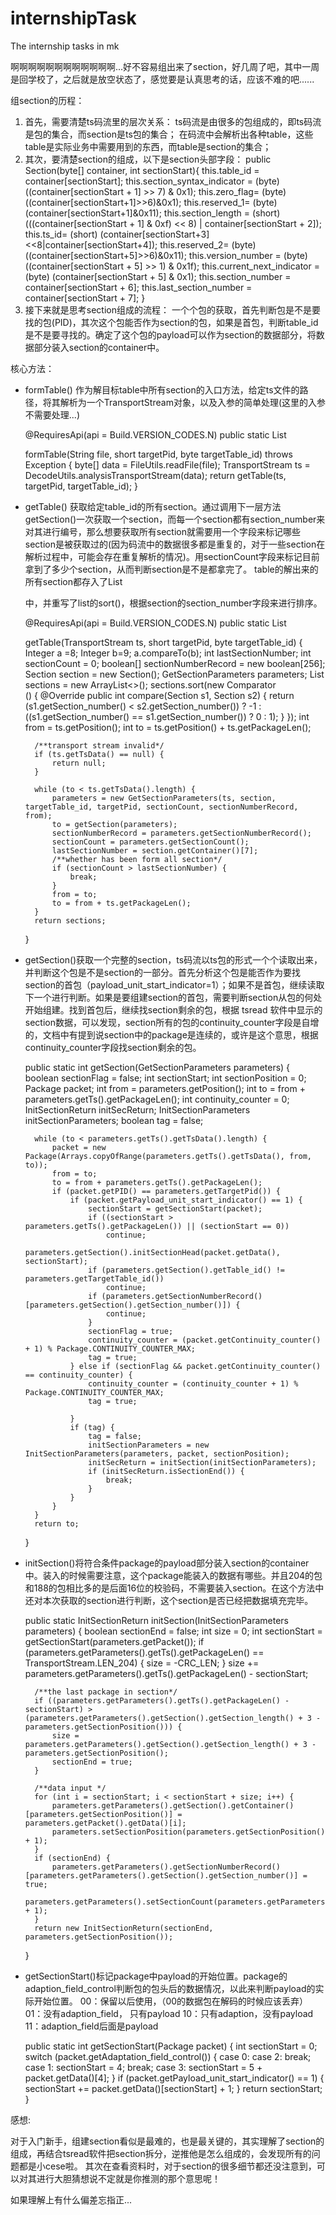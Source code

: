 # internshipTask
The internship tasks in mk

啊啊啊啊啊啊啊啊啊啊啊啊...好不容易组出来了section，好几周了吧，其中一周是回学校了，之后就是放空状态了，感觉要是认真思考的话，应该不难的吧......

组section的历程：

1. 首先，需要清楚ts码流里的层次关系：
   ts码流是由很多的包组成的，即ts码流是包的集合，而section是ts包的集合；
   在码流中会解析出各种table，这些table是实际业务中需要用到的东西，而table是section的集合；
2. 其次，要清楚section的组成，以下是section头部字段：
       public Section(byte[] container, int sectionStart){
           this.table_id = container[sectionStart];
           this.section_syntax_indicator = (byte) ((container[sectionStart + 1] >> 7) & 0x1);
           this.zero_flag= (byte) ((container[sectionStart+1]>>6)&0x1);
           this.reserved_1= (byte) (container[sectionStart+1]&0x11);
           this.section_length = (short) (((container[sectionStart + 1] & 0xf) << 8) | container[sectionStart + 2]);
           this.ts_id= (short) (container[sectionStart+3]<<8|container[sectionStart+4]);
           this.reserved_2= (byte) ((container[sectionStart+5]>>6)&0x11);
           this.version_number = (byte) ((container[sectionStart + 5] >> 1) & 0x1f);
           this.current_next_indicator = (byte) (container[sectionStart + 5] & 0x1);
           this.section_number = container[sectionStart + 6];
           this.last_section_number = container[sectionStart + 7];
       }
3. 接下来就是思考section组成的流程：
   一个个包的获取，首先判断包是不是要找的包(PID)，其次这个包能否作为section的包，如果是首包，判断table_id是不是要寻找的。确定了这个包的payload可以作为section的数据部分，将数据部分装入section的container中。
   

核心方法：

- formTable() 作为解目标table中所有section的入口方法，给定ts文件的路径，将其解析为一个TransportStream对象，以及入参的简单处理(这里的入参不需要处理...)

    @RequiresApi(api = Build.VERSION_CODES.N)
    public static List<Section> formTable(String file, short targetPid, byte targetTable_id) throws Exception {
        byte[] data = FileUtils.readFile(file);
        TransportStream ts = DecodeUtils.analysisTransportStream(data);
        return getTable(ts, targetPid, targetTable_id);
    }

- getTable() 获取给定table_id的所有section。通过调用下一层方法getSection()一次获取一个section，而每一个section都有section_number来对其进行编号，那么想要获取所有section就需要用一个字段来标记哪些section是被获取过的(因为码流中的数据很多都是重复的，对于一些section在解析过程中，可能会存在重复解析的情况)。用sectionCount字段来标记目前拿到了多少个section，从而判断section是不是都拿完了。
  table的解出来的所有section都存入了List<Section>中，并重写了list的sort()，根据section的section_number字段来进行排序。

    @RequiresApi(api = Build.VERSION_CODES.N)
    public static List<Section> getTable(TransportStream ts, short targetPid, byte targetTable_id) {
        Integer a =8;
        Integer b=9;
        a.compareTo(b);
        int lastSectionNumber;
        int sectionCount = 0;
        boolean[] sectionNumberRecord = new boolean[256];
        Section section = new Section();
        GetSectionParameters parameters;
        List<Section> sections = new ArrayList<>();
        sections.sort(new Comparator<Section>() {
            @Override
            public int compare(Section s1, Section s2) {
                return (s1.getSection_number() < s2.getSection_number()) ? -1 : ((s1.getSection_number() == s1.getSection_number()) ? 0 : 1);
            }
        });
        int from = ts.getPosition();
        int to = ts.getPosition() + ts.getPackageLen();
    
        /**transport stream invalid*/
        if (ts.getTsData() == null) {
            return null;
        }
    
        while (to < ts.getTsData().length) {
            parameters = new GetSectionParameters(ts, section, targetTable_id, targetPid, sectionCount, sectionNumberRecord, from);
            to = getSection(parameters);
            sectionNumberRecord = parameters.getSectionNumberRecord();
            sectionCount = parameters.getSectionCount();
            lastSectionNumber = section.getContainer()[7];
            /**whether has been form all section*/
            if (sectionCount > lastSectionNumber) {
                break;
            }
            from = to;
            to = from + ts.getPackageLen();
        }
        return sections;
    }
    



- getSection()获取一个完整的section，ts码流以ts包的形式一个个读取出来，并判断这个包是不是section的一部分。首先分析这个包是能否作为要找section的首包（payload_unit_start_indicator=1）；如果不是首包，继续读取下一个进行判断。如果是要组建section的首包，需要判断section从包的何处开始组建。找到首包后，继续找section剩余的包，根据 tsread 软件中显示的section数据，可以发现，section所有的包的continuity_counter字段是自增的，文档中有提到说section中的package是连续的，或许是这个意思，根据continuity_counter字段找section剩余的包。

    public static int getSection(GetSectionParameters parameters) {
        boolean sectionFlag = false;
        int sectionStart;
        int sectionPosition = 0;
        Package packet;
        int from = parameters.getPosition();
        int to = from + parameters.getTs().getPackageLen();
        int continuity_counter = 0;
        InitSectionReturn initSecReturn;
        InitSectionParameters initSectionParameters;
        boolean tag = false;
    
        while (to < parameters.getTs().getTsData().length) {
            packet = new Package(Arrays.copyOfRange(parameters.getTs().getTsData(), from, to));
            from = to;
            to = from + parameters.getTs().getPackageLen();
            if (packet.getPID() == parameters.getTargetPid()) {
                if (packet.getPayload_unit_start_indicator() == 1) {
                    sectionStart = getSectionStart(packet);
                    if ((sectionStart > parameters.getTs().getPackageLen()) || (sectionStart == 0))
                        continue;
                    parameters.getSection().initSectionHead(packet.getData(), sectionStart);
                    if (parameters.getSection().getTable_id() != parameters.getTargetTable_id())
                        continue;
                    if (parameters.getSectionNumberRecord()[parameters.getSection().getSection_number()]) {
                        continue;
                    }
                    sectionFlag = true;
                    continuity_counter = (packet.getContinuity_counter() + 1) % Package.CONTINUITY_COUNTER_MAX;
                    tag = true;
                } else if (sectionFlag && packet.getContinuity_counter() == continuity_counter) {
                    continuity_counter = (continuity_counter + 1) % Package.CONTINUITY_COUNTER_MAX;
                    tag = true;
    
                }
                if (tag) {
                    tag = false;
                    initSectionParameters = new InitSectionParameters(parameters, packet, sectionPosition);
                    initSecReturn = initSection(initSectionParameters);
                    if (initSecReturn.isSectionEnd()) {
                        break;
                    }
                }
            }
        }
        return to;
    }
    



- initSection()将符合条件package的payload部分装入section的container中。装入的时候需要注意，这个package能装入的数据有哪些。并且204的包和188的包相比多的是后面16位的校验码，不需要装入section。在这个方法中还对本次获取的section进行判断，这个section是否已经把数据填充完毕。

    public static InitSectionReturn initSection(InitSectionParameters parameters) {
        boolean sectionEnd = false;
        int size = 0;
        int sectionStart = getSectionStart(parameters.getPacket());
        if (parameters.getParameters().getTs().getPackageLen() == TransportStream.LEN_204) {
            size = -CRC_LEN;
        }
        size += parameters.getParameters().getTs().getPackageLen() - sectionStart;
    
        /**the last package in section*/
        if ((parameters.getParameters().getTs().getPackageLen() - sectionStart) > (parameters.getParameters().getSection().getSection_length() + 3 - parameters.getSectionPosition())) {
            size = parameters.getParameters().getSection().getSection_length() + 3 - parameters.getSectionPosition();
            sectionEnd = true;
        }
    
        /**data input */
        for (int i = sectionStart; i < sectionStart + size; i++) {
            parameters.getParameters().getSection().getContainer()[parameters.getSectionPosition()] = parameters.getPacket().getData()[i];
            parameters.setSectionPosition(parameters.getSectionPosition() + 1);
        }
        if (sectionEnd) {
            parameters.getParameters().getSectionNumberRecord()[parameters.getParameters().getSection().getSection_number()] = true;
                    parameters.getParameters().setSectionCount(parameters.getParameters().getSectionCount() + 1);
        }
        return new InitSectionReturn(sectionEnd, parameters.getSectionPosition());
    }
    



- getSectionStart()标记package中payload的开始位置。package的adaption_field_control判断包的包头后的数据情况，以此来判断payload的实际开始位置。
  00：保留以后使用，（00的数据包在解码的时候应该丢弃）
  01：没有adaption_field， 只有payload
  10：只有adaption，没有payload
  11：adaption_field后面是payload

    public static int getSectionStart(Package packet) {
        int sectionStart = 0;
        switch (packet.getAdaptation_field_control()) {
            case 0:
            case 2:
                break;
            case 1:
                sectionStart = 4;
                break;
            case 3:
                sectionStart = 5 + packet.getData()[4];
        }
        if (packet.getPayload_unit_start_indicator() == 1) {
            sectionStart += packet.getData()[sectionStart] + 1;
        }
        return sectionStart;
    }

感想:

对于入门新手，组建section看似是最难的，也是最关键的，其实理解了section的组成，再结合tsread软件把section拆分，逆推他是怎么组成的，会发现所有的问题都是小cese啦。
其次在查看资料时，对于section的很多细节都还没注意到，可以对其进行大胆猜想说不定就是你推测的那个意思呢！

如果理解上有什么偏差忘指正...


